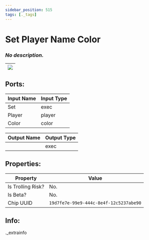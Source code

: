 ```yaml
---
sidebar_position: 515
tags: [._tags]
---
```


# Set Player Name Color


### *No description.*

| ![](https://images-ext-2.discordapp.net/external/MPmIaQzlEPmgGWlgi-WxBBXt0Bjv_zWPkg1y1f_sy3s/https/www.recroomcircuits.com/image/circuit/absolute-value?width=206&height=108) |
|-----|

## Ports:

| Input Name | Input Type |
|-----------|-----------|
| Set | exec |
| Player | player |
| Color | color |

| Output Name | Output Type |
|-----------|-----------|
|  | exec |

## Properties:

| Property  | Value |
|-------------------|-----------|
| Is Trolling Risk? | No. |
| Is Beta? | No. |
| Chip UUID | `19d7fe7e-99e9-444c-8e4f-12c5237abe90` |

## Info:
._extrainfo